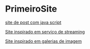# PrimeiroSite


 <a href="https://rondinoni.github.io/PrimeirasExperiencias/post/index.html">site de post com java script</a>

 <a href = "https://rondinoni.github.io/PrimeirasExperiencias/AltFlix/index.html">Site inspirado em serviço de streaming</a>

 <a href = "https://rondinoni.github.io/PrimeirasExperiencias/AInterest/index.html">Site inspirado em galerias de imagem</a>